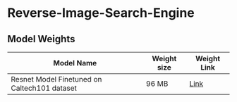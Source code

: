 # Reverse-Image-Search-Engine

## Model Weights


| Model Name                                    | Weight size   | Weight Link
| -------------                                 | ------------- | --------
| Resnet Model Finetuned on Caltech101 dataset  | 96 MB         | [Link](https://drive.google.com/file/d/1BQrPqh-CYey4vU0x3H4Ok5EX5WE-JV_K/view?usp=sharing)

